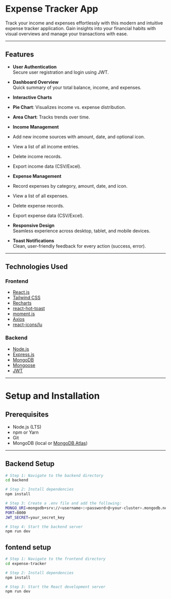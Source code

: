 # Expense Tracker App

Track your income and expenses effortlessly with this modern and intuitive expense tracker application. Gain insights into your financial habits with visual overviews and manage your transactions with ease.

---

##  Features

-  **User Authentication**  
  Secure user registration and login using JWT.

-  **Dashboard Overview**  
  Quick summary of your total balance, income, and expenses.

-  **Interactive Charts**  
  - **Pie Chart**: Visualizes income vs. expense distribution.  
  - **Area Chart**: Tracks trends over time.

-  **Income Management**  
  - Add new income sources with amount, date, and optional icon.  
  - View a list of all income entries.  
  - Delete income records.  
  - Export income data (CSV/Excel).

-  **Expense Management**  
  - Record expenses by category, amount, date, and icon.  
  - View a list of all expenses.  
  - Delete expense records.  
  - Export expense data (CSV/Excel).

-  **Responsive Design**  
  Seamless experience across desktop, tablet, and mobile devices.

-  **Toast Notifications**  
  Clean, user-friendly feedback for every action (success, error).

---

##  Technologies Used

###  Frontend

-  [React.js](https://reactjs.org/)
-  [Tailwind CSS](https://tailwindcss.com/)
-  [Recharts](https://recharts.org/en-US/)
-  [react-hot-toast](https://react-hot-toast.com/)
-  [moment.js](https://momentjs.com/)
-  [Axios](https://axios-http.com/)
-  [react-icons/lu](https://react-icons.github.io/react-icons/)

###  Backend

-  [Node.js](https://nodejs.org/)
-  [Express.js](https://expressjs.com/)
-  [MongoDB](https://www.mongodb.com/)
-  [Mongoose](https://mongoosejs.com/)
-  [JWT](https://jwt.io/)

---

#  Setup and Installation

##  Prerequisites

- Node.js (LTS)
- npm or Yarn
- Git
- MongoDB (local or [MongoDB Atlas](https://www.mongodb.com/cloud/atlas))

---

##  Backend Setup

```bash
# Step 1: Navigate to the backend directory
cd backend

# Step 2: Install dependencies
npm install

# Step 3: Create a .env file and add the following:
MONGO_URI=mongodb+srv://<username>:<password>@<your-cluster>.mongodb.net/expense_tracker_db
PORT=8000
JWT_SECRET=your_secret_key

# Step 4: Start the backend server
npm run dev
```

##  fontend setup
```bash
# Step 1: Navigate to the frontend directory
cd expense-tracker

# Step 2: Install dependencies
npm install

# Step 3: Start the React development server
npm run dev
```
